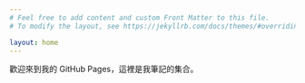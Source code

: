 ```yaml
---
# Feel free to add content and custom Front Matter to this file.
# To modify the layout, see https://jekyllrb.com/docs/themes/#overriding-theme-defaults

layout: home
---
```

歡迎來到我的 GitHub Pages，這裡是我筆記的集合。